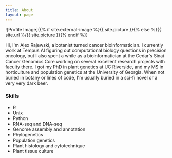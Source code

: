 ```yaml
---
title: About
layout: page
---
```


![Profile Image]({% if site.external-image %}{{ site.picture }}{% else %}{{ site.url }}/{{ site.picture }}{% endif %})

<p>Hi, I'm Alex Rajewski, a botanist turned cancer bioinformatician. I currently work at Tempus AI figuring out computational biology questions in precision oncology, but I also spent a while as a bioinformatician at the Cedar's Sinai Cancer Genomics Core working on several excellent research projects with faculty there. I got my PhD in plant genetics at UC Riverside, and my MS in horticulture and population genetics at the University of Georgia. When not buried in botany or lines of code, I'm usually buried in a sci-fi novel or a very very dark beer.</p>

### Skills

-   R
-   Unix
-   Python
-   RNA-seq and DNA-seq
-   Genome assembly and annotation
-   Phylogenetics
-   Population genetics
-   Plant histology and cytotechnique
-   Plant tissue culture
